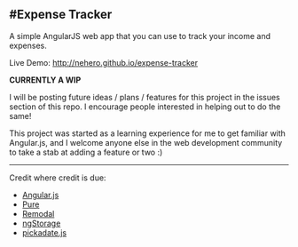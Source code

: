 #Expense Tracker
---

A simple AngularJS web app that you can use to track your income and expenses. 

Live Demo: http://nehero.github.io/expense-tracker

**CURRENTLY A WIP**

I will be posting future ideas / plans / features for this project in the issues section of this repo. I encourage people interested in helping out to do the same!

This project was started as a learning experience for me to get familiar with Angular.js, and I welcome anyone else in the web development community to take a stab at adding a feature or two :)

---

Credit where credit is due:
* [Angular.js](http://angularjs.org/)
* [Pure](http://purecss.io/)
* [Remodal](https://github.com/VodkaBears/Remodal)
* [ngStorage](https://github.com/gsklee/ngStorage)
* [pickadate.js](https://github.com/amsul/pickadate.js)
